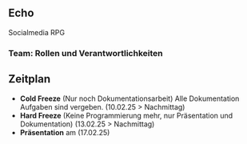 ## Echo
Socialmedia RPG

### Team: Rollen und Verantwortlichkeiten


## Zeitplan

- **Cold Freeze** (Nur noch Dokumentationsarbeit) Alle Dokumentation Aufgaben sind vergeben. (10.02.25 > Nachmittag)
- **Hard Freeze** (Keine Programmierung mehr, nur Präsentation und Dokumentation) (13.02.25 > Nachmittag)
- **Präsentation** am (17.02.25) 
